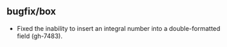 ## bugfix/box

* Fixed the inability to insert an integral number into a double-formatted
  field (gh-7483).
